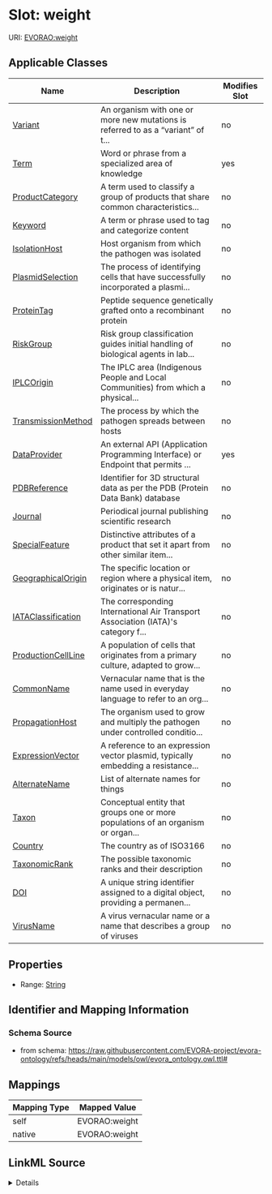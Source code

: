 

# Slot: weight



URI: [EVORAO:weight](https://raw.githubusercontent.com/EVORA-project/evora-ontology/refs/heads/main/models/owl/evora_ontology.owl.ttl#weight)



<!-- no inheritance hierarchy -->





## Applicable Classes

| Name | Description | Modifies Slot |
| --- | --- | --- |
| [Variant](Variant.md) | An organism with one or more new mutations is referred to as a “variant” of t... |  no  |
| [Term](Term.md) | Word or phrase from a specialized area of knowledge |  yes  |
| [ProductCategory](ProductCategory.md) | A term used to classify a group of products that share common characteristics... |  no  |
| [Keyword](Keyword.md) | A term or phrase used to tag and categorize content |  no  |
| [IsolationHost](IsolationHost.md) | Host organism from which the pathogen was isolated |  no  |
| [PlasmidSelection](PlasmidSelection.md) | The process of identifying cells that have successfully incorporated a plasmi... |  no  |
| [ProteinTag](ProteinTag.md) | Peptide sequence genetically grafted onto a recombinant protein |  no  |
| [RiskGroup](RiskGroup.md) | Risk group classification guides initial handling of biological agents in lab... |  no  |
| [IPLCOrigin](IPLCOrigin.md) | The IPLC area (Indigenous People and Local Communities) from which a physical... |  no  |
| [TransmissionMethod](TransmissionMethod.md) | The process by which the pathogen spreads between hosts |  no  |
| [DataProvider](DataProvider.md) | An external API (Application Programming Interface) or Endpoint that permits ... |  yes  |
| [PDBReference](PDBReference.md) | Identifier for 3D structural data as per the PDB (Protein Data Bank) database |  no  |
| [Journal](Journal.md) | Periodical journal publishing scientific research |  no  |
| [SpecialFeature](SpecialFeature.md) | Distinctive attributes of a product that set it apart from other similar item... |  no  |
| [GeographicalOrigin](GeographicalOrigin.md) | The specific location or region where a physical item, originates or is natur... |  no  |
| [IATAClassification](IATAClassification.md) | The corresponding International Air Transport Association (IATA)'s category f... |  no  |
| [ProductionCellLine](ProductionCellLine.md) | A population of cells that originates from a primary culture, adapted to grow... |  no  |
| [CommonName](CommonName.md) | Vernacular name that is the name used in everyday language to refer to an org... |  no  |
| [PropagationHost](PropagationHost.md) | The organism used to grow and multiply the pathogen under controlled conditio... |  no  |
| [ExpressionVector](ExpressionVector.md) | A reference to an expression vector plasmid, typically embedding a resistance... |  no  |
| [AlternateName](AlternateName.md) | List of alternate names for things |  no  |
| [Taxon](Taxon.md) | Conceptual entity that groups one or more populations of an organism or organ... |  no  |
| [Country](Country.md) | The country as of ISO3166 |  no  |
| [TaxonomicRank](TaxonomicRank.md) | The possible taxonomic ranks and their description |  no  |
| [DOI](DOI.md) | A unique string identifier assigned to a digital object, providing a permanen... |  no  |
| [VirusName](VirusName.md) | A virus vernacular name or a name that describes a group of viruses |  no  |







## Properties

* Range: [String](String.md)





## Identifier and Mapping Information







### Schema Source


* from schema: https://raw.githubusercontent.com/EVORA-project/evora-ontology/refs/heads/main/models/owl/evora_ontology.owl.ttl#




## Mappings

| Mapping Type | Mapped Value |
| ---  | ---  |
| self | EVORAO:weight |
| native | EVORAO:weight |




## LinkML Source

<details>
```yaml
name: weight
from_schema: https://raw.githubusercontent.com/EVORA-project/evora-ontology/refs/heads/main/models/owl/evora_ontology.owl.ttl#
rank: 1000
alias: weight
domain_of:
- DataProvider
- Term
range: string

```
</details>